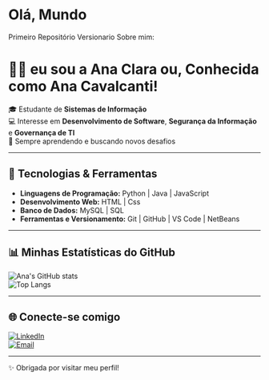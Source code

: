 # Olá, Mundo
Primeiro Repositório Versionario Sobre mim:


# 👩‍💻 eu sou a Ana Clara ou, Conhecida como  Ana Cavalcanti!  

🎓 Estudante de **Sistemas de Informação**  
💻 Interesse em **Desenvolvimento de Software**, **Segurança da Informação** e **Governança de TI**  
🚀 Sempre aprendendo e buscando novos desafios  

---

## 📌 Tecnologias & Ferramentas
- **Linguagens de Programação:** Python | Java | JavaScript
- **Desenvolvimento Web:** HTML | Css
- **Banco de Dados:** MySQL | SQL  
- **Ferramentas e Versionamento:** Git | GitHub | VS Code | NetBeans 

---

## 📊  Minhas Estatísticas do GitHub
![Ana's GitHub stats](https://github-readme-stats.vercel.app/api?username=anacavalcantie&show_icons=true&theme=radical)  
![Top Langs](https://github-readme-stats.vercel.app/api/top-langs/?username=anacavalcantie&layout=compact&theme=radical)  

---

## 🌐 Conecte-se comigo
[![LinkedIn](https://img.shields.io/badge/LinkedIn-blue?logo=linkedin&logoColor=white)](https://www.linkedin.com/in/anacavalcantie/)  
[![Email](https://img.shields.io/badge/Email-D14836?logo=gmail&logoColor=white)](ana:anacavalcantie@icloud.com)  

---
✨ Obrigada por visitar meu perfil!

